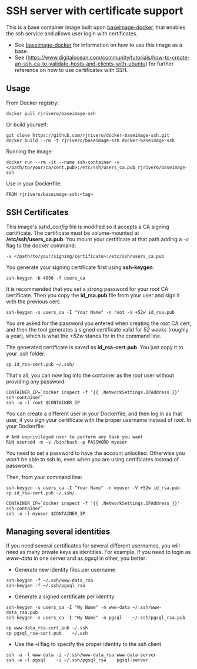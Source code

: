 SSH server with certificate support
===================================

This is a base container image built upon
[baseimage-docker](https://github.com/phusion/baseimage-docker),
that enables the ssh service and allows user login with certificates.

  - See [baseimage-docker](https://github.com/phusion/baseimage-docker)
    for information on how to use this image as a base.
  - See (https://www.digitalocean.com/community/tutorials/how-to-create-an-ssh-ca-to-validate-hosts-and-clients-with-ubuntu)
    for further reference on how to use certificates with SSH.

Usage
-----

From Docker registry:

```
docker pull rjrivero/baseimage-ssh
```

Or build yourself:

```
git clone https://github.com/rjrivero/docker-baseimage-ssh.git
docker build --rm -t rjrivero/baseimage-ssh docker-baseimage-ssh
```

Running the image:

```
docker run --rm -it --name ssh-container -v </path/to/your/ca/cert.pub>:/etc/ssh/users_ca.pub rjrivero/baseimage-ssh
```

Use in your Dockerfile:

```
FROM rjrivero/baseimage-ssh:<tag>
```

SSH Certificates
----------------

This image's *sshd_config* file is modified so it accepts a CA signing
certificate. The certificate must be volume-mounted at
**/etc/ssh/users_ca.pub**. You mount your certificate at that path
adding a *-v* flag to the docker command:

```
-v </path/to/your/signing/certificate>:/etc/ssh/users_ca.pub
```

You generate your signing certificate first using **ssh-keygen**:

```
ssh-keygen -b 4096 -f users_ca
```

It is recommended that you set a strong password for your root CA certificate.
Then you copy the **id_rsa.pub** file from your user and sign it with
the previous cert:

```
ssh-keygen -s users_ca -I "Your Name" -n root -V +52w id_rsa.pub
```

You are asked for the password you entered when creating the root CA cert,
and then the tool generates a signed certificate valid for *52 weeks* (roughly
a year), which is what the *+52w* stands for in the command line.

The generated certificate is saved as **id_rsa-cert.pub**. You just copy
it to your .ssh folder:

```
cp id_rsa-cert.pub ~/.ssh/
```

That's all, you can now log into the container as the *root* user without
providing any password:

```
CONTAINER_IP=`docker inspect -f '{{ .NetworkSettings.IPAddress }}' ssh-container`
ssh -a -l root $CONTAINER_IP
```

You can create a different user in your Dockerfile, and then log in as
that user, if you sign your certificate with the proper username
instead of *root*. In your Dockerfile:

```
# Add unprivileged user to perform any task you want
RUN useradd -m -s /bin/bash -p PASSWORD myuser
``` 

You need to set a password to have the account unlocked. Otherwise
you won't be able to ssh in, even when you are using certificates
instead of passwords.

Then, from your command line:

```
ssh-keygen -s users_ca -I "Your Name" -n myuser -V +52w id_rsa.pub
cp id_rsa-cert.pub ~/.ssh/

CONTAINER_IP=`docker inspect -f '{{ .NetworkSettings.IPAddress }}' ssh-container`
ssh -a -l myuser $CONTAINER_IP
```

Managing several identities
---------------------------

If you need several certificates for several different usernames, you will
need as many private keys as identities.
For example, if you need to login as *www-data* in one server and as *pgsql*
in other, you better:

  - Generate new identity files per username

```
ssh-keygen -f ~/.ssh/www-data_rsa
ssh-keygen -f ~/.ssh/pgsql_rsa
```

  - Generate a signed certificate per identity

```
ssh-keygen -s users_ca -I "My Name" -n www-data ~/.ssh/www-data_rsa.pub
ssh-keygen -s users_ca -I "My Name" -n pgsql    ~/.ssh/pgsql_rsa.pub

cp www-data_rsa-cert.pub ~/.ssh
cp pgsql_rsa-cert.pub    ~/.ssh
```

  - Use the **-i** flag to specify the proper identity to the ssh client

```
ssh -a -l www-data -i ~/.ssh/www-data_rsa www-data-server
ssh -a -l pgsql    -i ~/.ssh/pgsql_rsa    pgsql-server
```
